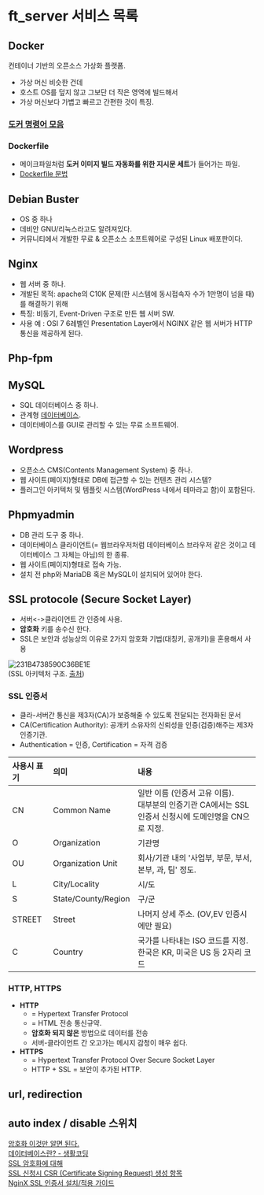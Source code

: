 # ft_server 서비스 목록 

## Docker
컨테이너 기반의 오픈소스 가상화 플랫폼.
* 가상 머신 비슷한 건데
* 호스트 OS를 덮지 않고 그보단 더 작은 영역에 빌드해서
* 가상 머신보다 가볍고 빠르고 간편한 것이 특징.

### [도커 명령어 모음](도커-명령어-모음)
### Dockerfile
* 메이크파일처럼 **도커 이미지 빌드 자동화를 위한 지시문 세트**가 들어가는 파일.
* [Dockerfile 문법](ft_server도커파일문법)

## Debian Buster
* OS 중 하나
* 데비안 GNU/리눅스라고도 알려져있다.
* 커뮤니티에서 개발한 무료 & 오픈소스 소프트웨어로 구성된 Linux 배포판이다.

## Nginx
* 웹 서버 중 하나.
* 개발된 목적: apache의 C10K 문제(한 시스템에 동시접속자 수가 1만명이 넘을 때)를 해결하기 위해
* 특징: 비동기, Event-Driven 구조로 만든 웹 서버 SW.
* 사용 예 : OSI 7 6레벨인 Presentation Layer에서 NGINX 같은 웹 서버가 HTTP 통신을 제공하게 된다.

## Php-fpm

## MySQL
* SQL 데이터베이스 중 하나.
* 관계형 [데이터베이스](데이터베이스).
* 데이터베이스를 GUI로 관리할 수 있는 무료 소프트웨어.

## Wordpress
* 오픈소스 CMS(Contents Management System) 중 하나.
* 웹 사이트(페이지)형태로 DB에 접근할 수 있는 컨텐츠 관리 시스템?
* 플러그인 아키텍처 및 템플릿 시스템(WordPress 내에서 테마라고 함)이 포함된다.

## Phpmyadmin
* DB 관리 도구 중 하나.
* 데이터베이스 클라이언트(= 웹브라우저처럼 데이터베이스 브라우저 같은 것이고 데이터베이스 그 자체는 아님)의 한 종류.
* 웹 사이트(페이지)형태로 접속 가능.
* 설치 전 php와 MariaDB 혹은 MySQL이 설치되어 있어야 한다. 


## SSL protocole (Secure Socket Layer)

* 서버<->클라이언트 간 인증에 사용.
* **암호화** 키를 송수신 한다.
* SSL은 
보안과 성능상의 이유로 2가지 암호화 기법(대칭키, 공개키)을 혼용해서 사용

![231B4738590C36BE1E](https://user-images.githubusercontent.com/53321189/80220462-d671b980-867e-11ea-98ec-09e89c8163df.jpeg)
<br>(SSL 아키텍처 구조. [출처](https://12bme.tistory.com/80))

### SSL 인증서
* 클라-서버간 통신을 제3자(CA)가 보증해줄 수 있도록 전달되는 전자화된 문서
* CA(Certification Authority): 공개키 소유자의 신뢰성을 인증(검증)해주는 제3자 인증기관.
* Authentication = 인증, Certification = 자격 검증

| 사용시 표기 | 의미 | 내용 |
|:---|:---|:---|
| CN | Common Name | 일반 이름 (인증서 고유 이름).<br>대부분의 인증기관 CA에서는 SSL인증서 신청시에 도메인명을 CN으로 지정.|
| O | Organization | 기관명 |
| OU | Organization Unit | 회사/기관 내의 '사업부, 부문, 부서, 본부, 과, 팀' 정도. |
| L | City/Locality | 시/도 |
| S | State/County/Region | 구/군 |
| STREET | Street | 나머지 상세 주소. (OV,EV 인증시에만 필요) |
| C | Country | 국가를 나타내는 ISO 코드를 지정. 한국은 KR, 미국은 US 등 2자리 코드 |



### HTTP, HTTPS
* **HTTP**
  - = Hypertext Transfer Protocol
  - = HTML 전송 통신규약.
  - **암호화 되지 않은** 방법으로 데이터를 전송
  - 서버-클라이언트 간 오고가는 메시지 감청이 매우 쉽다.
* **HTTPS**
  - = Hypertext Transfer Protocol Over Secure Socket Layer
  - HTTP + SSL = 보안이 추가된 HTTP.





## url, redirection
## auto index / disable 스위치



[암호화 이것만 알면 된다.](https://www.slideshare.net/ssuser800974/ss-76664853)<br>
[데이터베이스란? - 생활코딩](https://opentutorials.org/course/195/1467)<br>
[SSL 암호화에 대해](https://12bme.tistory.com/80)<br>
[SSL 신청시 CSR (Certificate Signing Request) 생성 항목](https://www.securesign.kr/guides/kb/56)<br>
[NginX SSL 인증서 설치/적용 가이드](https://www.securesign.kr/guides/NGINX-SSL-Certificate-Install)

